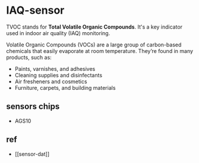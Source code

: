 
# IAQ-sensor

TVOC stands for **Total Volatile Organic Compounds**. It's a key indicator used in indoor air quality (IAQ) monitoring.

Volatile Organic Compounds (VOCs) are a large group of carbon-based chemicals that easily evaporate at room temperature. They’re found in many products, such as:

- Paints, varnishes, and adhesives
- Cleaning supplies and disinfectants
- Air fresheners and cosmetics
- Furniture, carpets, and building materials

## sensors chips 

- AGS10



## ref 

- [[sensor-dat]]